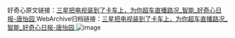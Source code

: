 好奇心原文链接：[三星把电视装到了卡车上，为你超车直播路况_智能_好奇心日报-唐怡园 ](https://www.qdaily.com/articles/10867.html)
WebArchive归档链接：[三星把电视装到了卡车上，为你超车直播路况_智能_好奇心日报-唐怡园 ](http://web.archive.org/web/20190623163307/https://www.qdaily.com/articles/10867.html)
![image](http://ww3.sinaimg.cn/large/007d5XDply1g3wcby91jej30u03et4qp)